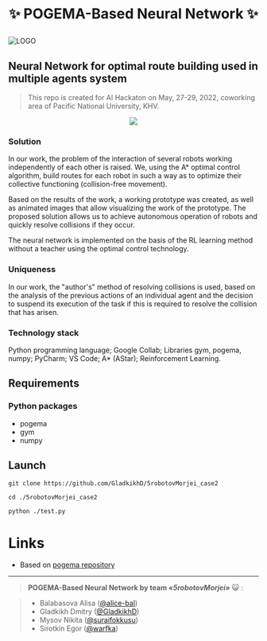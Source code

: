 # <p align="center"> :sparkles: POGEMA-Based Neural Network :sparkles: </p>

![LOGO](https://i.ibb.co/MV3H79q/1.png)

## Neural Network for optimal route building used in multiple agents system

> This repo is created for AI Hackaton on May, 27-29, 2022, coworking area of Pacific National University, KHV.
 <p align="center">
  <img src="https://svgshare.com/i/hqa.svg"/>
</p>


### Solution

In our work, the problem of the interaction of several robots working independently of each other is raised. We, using the A\* optimal control algorithm, build routes for each robot in such a way as to optimize their collective functioning (collision-free movement).

Based on the results of the work, a working prototype was created, as well as animated images that allow visualizing the work of the prototype. The proposed solution allows us to achieve autonomous operation of robots and quickly resolve collisions if they occur.

The neural network is implemented on the basis of the RL learning method without a teacher using the optimal control technology.

### Uniqueness

In our work, the "author's" method of resolving collisions is used, based on the analysis of the previous actions of an individual agent and the decision to suspend its execution of the task if this is required to resolve the collision that has arisen.

### Technology stack

Python programming language; Google Collab; Libraries gym, pogema, numpy; PyCharm; VS Code; A\* (AStar); Reinforcement Learning.

## Requirements

### Python packages

- pogema
- gym
- numpy

## Launch

```
git clone https://github.com/GladkikhD/5robotovMorjei_case2

cd ./5robotovMorjei_case2

python ./test.py
```

# Links

- Based on [pogema repository](https://github.com/AIRI-Institute/pogema)

---

> **POGEMA-Based Neural Network by team _«5robotovMorjei»_** :smiley_cat: :

> - Balabasova Alisa ([@alice-bal](https://github.com/alice-bal)) 
> - Gladkikh Dmitry ([@GladkikhD](https://github.com/GladkikhD)) 
> - Mysov Nikita ([@suraifokkusu](https://github.com/suraifokkusu)) 
> - Sirotkin Egor ([@warfka](https://github.com/warfka))
